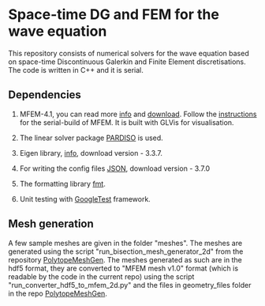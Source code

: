 # Space-time DG and FEM for the wave equation
This repository consists of numerical solvers for the wave equation based on space-time Discontinuous Galerkin and Finite Element discretisations. The code is written in C++ and it is serial.

## Dependencies
1. MFEM-4.1, you can read more [info](https://mfem.org) and [download](https://mfem.org/download).
Follow the [instructions](https://mfem.org/building/) for the serial-build of MFEM.
It is built with GLVis for visualisation.

1. The linear solver package [PARDISO](https://www.pardiso-project.org/) is used.

1. Eigen library, [info](https://eigen.tuxfamily.org), download version - 3.3.7.

1. For writing the config files [JSON](https://github.com/nlohmann/json), download version - 3.7.0
1. The formatting library [fmt](https://fmt.dev/6.0.0).

1. Unit testing with [GoogleTest](https://github.com/google/googletest) framework.


## Mesh generation
A few sample meshes are given in the folder "meshes". The meshes are generated using the script "run_bisection_mesh_generator_2d" from the repository [PolytopeMeshGen](https://github.com/pratyuksh/PolytopeMeshGen). The meshes generated as such are in the hdf5 format, they are converted to "MFEM mesh v1.0" format (which is readable by the code in the current repo) using the script "run_converter_hdf5_to_mfem_2d.py" and the files in geometry_files folder in the repo [PolytopeMeshGen](https://github.com/pratyuksh/PolytopeMeshGen).
